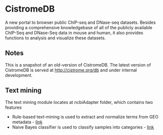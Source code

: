 # CistromeDB

A new portal to browser public ChIP-seq and DNase-seq datasets. 
Besides providing a comprehensive knowledgebase of all of the publicly 
available ChIP-Seq and DNase-Seq data in mouse and human, it also provides 
functions to analysis and visualize these datasets.

## Notes

This is a snapshot of an old-version of CistromeDB. The latest version 
of CistromeDB is served at http://cistrome.org/db and under internal development.

## Text mining

The text mining module locates at ncbiAdapter folder, which contains two features

* Rule-based text-mining is used to extract and normalize terms from GEO metadata - [link](https://github.com/hanfeisun/CistromeDB/blob/newdc/ncbiAdapter/geo.py)
* Naive Bayes classifier is used to classify samples into categories - [link](https://github.com/hanfeisun/CistromeDB/tree/newdc/ncbiAdapter/classifiers)
